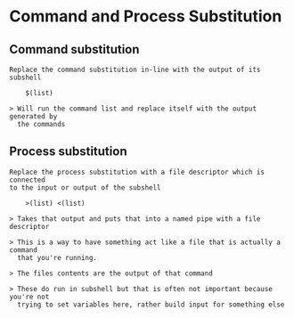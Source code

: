 # Command and Process Substitution

## Command substitution

	Replace the command substitution in-line with the output of its subshell

		$(list)

	> Will run the command list and replace itself with the output generated by
	  the commands

## Process substitution

	Replace the process substitution with a file descriptor which is connected
	to the input or output of the subshell

		>(list) <(list)

	> Takes that output and puts that into a named pipe with a file descriptor

	> This is a way to have something act like a file that is actually a command 
	  that you're running.

	> The files contents are the output of that command

	> These do run in subshell but that is often not important because you're not
	  trying to set variables here, rather build input for something else
